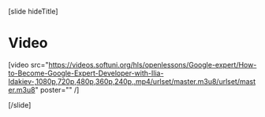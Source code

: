[slide hideTitle]

# Video
[video src="https://videos.softuni.org/hls/openlessons/Google-expert/How-to-Become-Google-Expert-Developer-with-Ilia-Idakiev-,1080p,720p,480p,360p,240p,.mp4/urlset/master.m3u8/urlset/master.m3u8" poster="" /]

[/slide]
